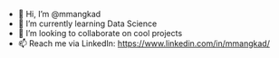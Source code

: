 - 👋 Hi, I’m @mmangkad
- 🌱 I’m currently learning Data Science
- 💞️ I’m looking to collaborate on cool projects
- 📫 Reach me via LinkedIn: https://www.linkedin.com/in/mmangkad/

<!---
mmangkad/mmangkad is a ✨ special ✨ repository because its `README.md` (this file) appears on your GitHub profile.
You can click the Preview link to take a look at your changes.
--->
